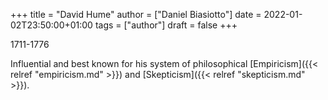 +++
title = "David Hume"
author = ["Daniel Biasiotto"]
date = 2022-01-02T23:50:00+01:00
tags = ["author"]
draft = false
+++

1711-1776

Influential and best known for his system of philosophical [Empiricism]({{< relref "empiricism.md" >}}) and [Skepticism]({{< relref "skepticism.md" >}}).